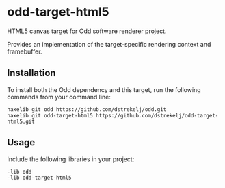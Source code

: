 # odd-target-html5

HTML5 canvas target for Odd software renderer project.

Provides an implementation of the target-specific rendering context and framebuffer.

## Installation

To install both the Odd dependency and this target, run the following commands from your command line:

```
haxelib git odd https://github.com/dstrekelj/odd.git
haxelib git odd-target-html5 https://github.com/dstrekelj/odd-target-html5.git
```

## Usage

Include the following libraries in your project:

```
-lib odd
-lib odd-target-html5
```
